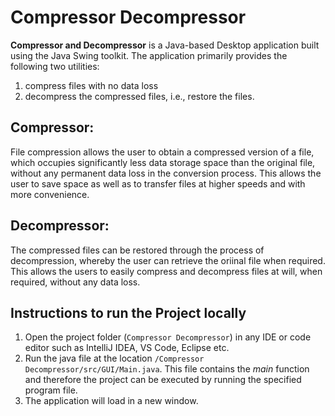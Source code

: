 # Compressor Decompressor

**Compressor and Decompressor** is a Java-based Desktop application built using the Java Swing toolkit. The application primarily provides the following two utilities:
  1. compress files with no data loss
  2. decompress the compressed files, i.e., restore the files.

## Compressor:
File compression allows the user to obtain a compressed version of a file, which occupies significantly less data storage space than the original file, without any permanent data loss in the conversion process. This allows the user to save space as well as to transfer files at higher speeds and with more convenience.

## Decompressor:
The compressed files can be restored through the process of decompression, whereby the user can retrieve the oriinal file when required. This allows the users to easily compress and decompress files at will, when required, without any data loss.

## Instructions to run the Project locally
1. Open the project folder (```Compressor Decompressor```) in any IDE or code editor such as IntelliJ IDEA, VS Code, Eclipse etc.  
2. Run the java file at the location ```/Compressor Decompressor/src/GUI/Main.java```. This file contains the _main_ function and therefore the project can be executed by running the specified program file.  
3. The application will load in a new window.
